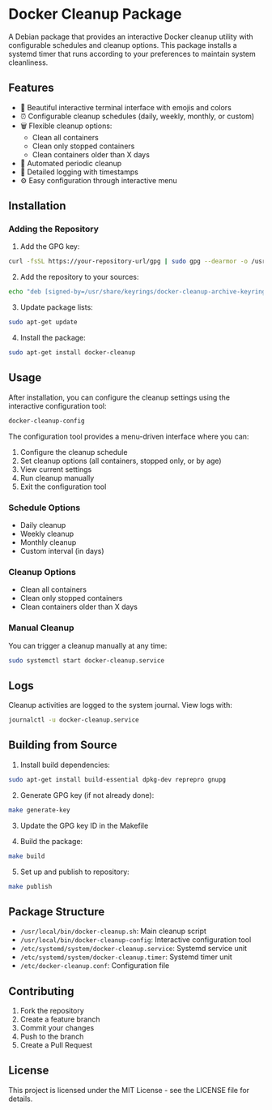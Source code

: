 # Docker Cleanup Package

A Debian package that provides an interactive Docker cleanup utility with configurable schedules and cleanup options. This package installs a systemd timer that runs according to your preferences to maintain system cleanliness.

## Features

- 🎨 Beautiful interactive terminal interface with emojis and colors
- ⏰ Configurable cleanup schedules (daily, weekly, monthly, or custom)
- 🗑️ Flexible cleanup options:
  - Clean all containers
  - Clean only stopped containers
  - Clean containers older than X days
- 🔄 Automated periodic cleanup
- 📝 Detailed logging with timestamps
- ⚙️ Easy configuration through interactive menu

## Installation

### Adding the Repository

1. Add the GPG key:
```bash
curl -fsSL https://your-repository-url/gpg | sudo gpg --dearmor -o /usr/share/keyrings/docker-cleanup-archive-keyring.gpg
```

2. Add the repository to your sources:
```bash
echo "deb [signed-by=/usr/share/keyrings/docker-cleanup-archive-keyring.gpg] https://your-repository-url stable main" | sudo tee /etc/apt/sources.list.d/docker-cleanup.list
```

3. Update package lists:
```bash
sudo apt-get update
```

4. Install the package:
```bash
sudo apt-get install docker-cleanup
```

## Usage

After installation, you can configure the cleanup settings using the interactive configuration tool:

```bash
docker-cleanup-config
```

The configuration tool provides a menu-driven interface where you can:
1. Configure the cleanup schedule
2. Set cleanup options (all containers, stopped only, or by age)
3. View current settings
4. Run cleanup manually
5. Exit the configuration tool

### Schedule Options
- Daily cleanup
- Weekly cleanup
- Monthly cleanup
- Custom interval (in days)

### Cleanup Options
- Clean all containers
- Clean only stopped containers
- Clean containers older than X days

### Manual Cleanup
You can trigger a cleanup manually at any time:
```bash
sudo systemctl start docker-cleanup.service
```

## Logs

Cleanup activities are logged to the system journal. View logs with:
```bash
journalctl -u docker-cleanup.service
```

## Building from Source

1. Install build dependencies:
```bash
sudo apt-get install build-essential dpkg-dev reprepro gnupg
```

2. Generate GPG key (if not already done):
```bash
make generate-key
```

3. Update the GPG key ID in the Makefile

4. Build the package:
```bash
make build
```

5. Set up and publish to repository:
```bash
make publish
```

## Package Structure

- `/usr/local/bin/docker-cleanup.sh`: Main cleanup script
- `/usr/local/bin/docker-cleanup-config`: Interactive configuration tool
- `/etc/systemd/system/docker-cleanup.service`: Systemd service unit
- `/etc/systemd/system/docker-cleanup.timer`: Systemd timer unit
- `/etc/docker-cleanup.conf`: Configuration file

## Contributing

1. Fork the repository
2. Create a feature branch
3. Commit your changes
4. Push to the branch
5. Create a Pull Request

## License

This project is licensed under the MIT License - see the LICENSE file for details. 